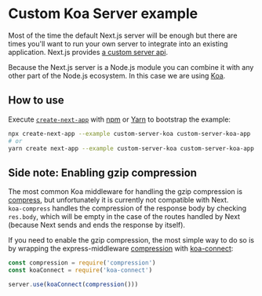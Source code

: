 # Custom Koa Server example

Most of the time the default Next.js server will be enough but there are times you'll want to run your own server to integrate into an existing application. Next.js provides [a custom server api](https://nextjs.org/docs/advanced-features/custom-server).

Because the Next.js server is a Node.js module you can combine it with any other part of the Node.js ecosystem. In this case we are using [Koa](https://koajs.com/).

## How to use

Execute [`create-next-app`](https://github.com/vercel/next.js/tree/canary/packages/create-next-app) with [npm](https://docs.npmjs.com/cli/init) or [Yarn](https://yarnpkg.com/lang/en/docs/cli/create/) to bootstrap the example:

```bash
npx create-next-app --example custom-server-koa custom-server-koa-app
# or
yarn create next-app --example custom-server-koa custom-server-koa-app
```

## Side note: Enabling gzip compression

The most common Koa middleware for handling the gzip compression is [compress](https://github.com/koajs/compress), but unfortunately it is currently not compatible with Next.<br>
`koa-compress` handles the compression of the response body by checking `res.body`, which will be empty in the case of the routes handled by Next (because Next sends and ends the response by itself).

If you need to enable the gzip compression, the most simple way to do so is by wrapping the express-middleware [compression](https://github.com/expressjs/compression) with [koa-connect](https://github.com/vkurchatkin/koa-connect):

```javascript
const compression = require('compression')
const koaConnect = require('koa-connect')

server.use(koaConnect(compression()))
```
